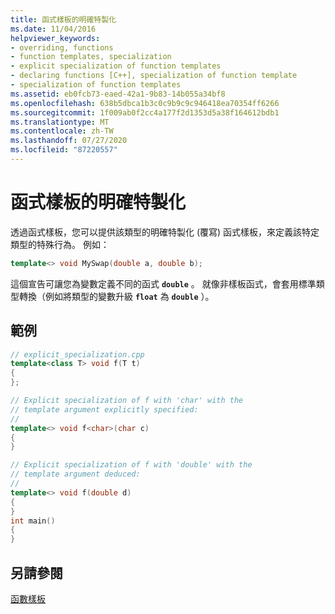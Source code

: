 ```yaml
---
title: 函式樣板的明確特製化
ms.date: 11/04/2016
helpviewer_keywords:
- overriding, functions
- function templates, specialization
- explicit specialization of function templates
- declaring functions [C++], specialization of function template
- specialization of function templates
ms.assetid: eb0fcb73-eaed-42a1-9b83-14b055a34bf8
ms.openlocfilehash: 638b5dbca1b3c0c9b9c9c946418ea70354ff6266
ms.sourcegitcommit: 1f009ab0f2cc4a177f2d1353d5a38f164612bdb1
ms.translationtype: MT
ms.contentlocale: zh-TW
ms.lasthandoff: 07/27/2020
ms.locfileid: "87220557"
---
```

# <a name="explicit-specialization-of-function-templates"></a>函式樣板的明確特製化

透過函式樣板，您可以提供該類型的明確特製化 (覆寫) 函式樣板，來定義該特定類型的特殊行為。 例如：

```cpp
template<> void MySwap(double a, double b);
```

這個宣告可讓您為變數定義不同的函式 **`double`** 。 就像非樣板函式，會套用標準類型轉換（例如將類型的變數升級 **`float`** 為 **`double`** ）。

## <a name="example"></a>範例

```cpp
// explicit_specialization.cpp
template<class T> void f(T t)
{
};

// Explicit specialization of f with 'char' with the
// template argument explicitly specified:
//
template<> void f<char>(char c)
{
}

// Explicit specialization of f with 'double' with the
// template argument deduced:
//
template<> void f(double d)
{
}
int main()
{
}
```

## <a name="see-also"></a>另請參閱

[函數樣板](../cpp/function-templates.md)
